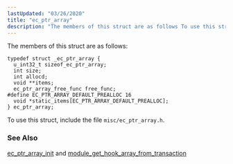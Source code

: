 ```yaml
---
lastUpdated: "03/26/2020"
title: "ec_ptr_array"
description: "The members of this struct are as follows To use this struct include the file misc ec ptr array h ec ptr array init and module get hook array from transaction..."
---
```


The members of this struct are as follows:

```
typedef struct _ec_ptr_array {
  u_int32_t sizeof_ec_ptr_array;
  int size;
  int allocd;
  void **items;
  ec_ptr_array_free_func free_func;
#define EC_PTR_ARRAY_DEFAULT_PREALLOC 16
  void *static_items[EC_PTR_ARRAY_DEFAULT_PREALLOC];
} ec_ptr_array;
```

To use this struct, include the file `misc/ec_ptr_array.h`.

### <a name="idp34997104"></a> See Also

[ec_ptr_array_init](/momentum/3/3-api/apis-ec-ptr-array-init) and [module_get_hook_array_from_transaction](/momentum/3/3-api/apis-module-get-hook-array-from-transaction)